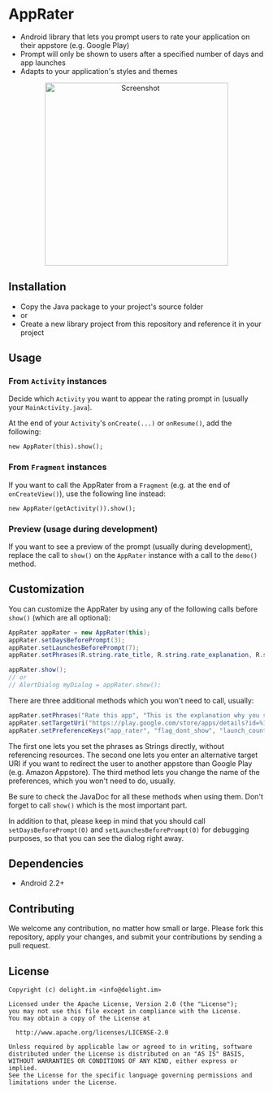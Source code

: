 # AppRater

 * Android library that lets you prompt users to rate your application on their appstore (e.g. Google Play)
 * Prompt will only be shown to users after a specified number of days and app launches
 * Adapts to your application's styles and themes

<p align="center">
    <img src="Screenshot.png" alt="Screenshot" width="360" />
</p>

## Installation

 * Copy the Java package to your project's source folder
 * or
 * Create a new library project from this repository and reference it in your project

## Usage

### From `Activity` instances

Decide which `Activity` you want to appear the rating prompt in (usually your ```MainActivity.java```).

At the end of your `Activity`'s `onCreate(...)` or `onResume()`, add the following:

`new AppRater(this).show();`

### From `Fragment` instances

If you want to call the AppRater from a `Fragment` (e.g. at the end of `onCreateView()`), use the following line instead:

`new AppRater(getActivity()).show();`

### Preview (usage during development)

If you want to see a preview of the prompt (usually during development), replace the call to `show()` on the `AppRater` instance with a call to the `demo()` method.

## Customization

You can customize the AppRater by using any of the following calls before ```show()``` (which are all optional):

```java
AppRater appRater = new AppRater(this);
appRater.setDaysBeforePrompt(3);
appRater.setLaunchesBeforePrompt(7);
appRater.setPhrases(R.string.rate_title, R.string.rate_explanation, R.string.rate_now, R.string.rate_later, R.string.rate_never);

appRater.show();
// or
// AlertDialog myDialog = appRater.show();
```

There are three additional methods which you won't need to call, usually:
```java
appRater.setPhrases("Rate this app", "This is the explanation why you should rate our app.", "Rate now", "Later", "No, thanks");
appRater.setTargetUri("https://play.google.com/store/apps/details?id=%1$s");
appRater.setPreferenceKeys("app_rater", "flag_dont_show", "launch_count", "first_launch_time");
```

The first one lets you set the phrases as Strings directly, without referencing resources. The second one lets you enter an alternative target URI if you want to redirect the user to another appstore than Google Play (e.g. Amazon Appstore). The third method lets you change the name of the preferences, which you won't need to do, usually.

Be sure to check the JavaDoc for all these methods when using them. Don't forget to call ```show()``` which is the most important part.

In addition to that, please keep in mind that you should call `setDaysBeforePrompt(0)` and `setLaunchesBeforePrompt(0)` for debugging purposes, so that you can see the dialog right away.

## Dependencies

 * Android 2.2+

## Contributing

We welcome any contribution, no matter how small or large. Please fork this repository, apply your changes, and submit your contributions by sending a pull request.

## License

```
Copyright (c) delight.im <info@delight.im>

Licensed under the Apache License, Version 2.0 (the "License");
you may not use this file except in compliance with the License.
You may obtain a copy of the License at

  http://www.apache.org/licenses/LICENSE-2.0

Unless required by applicable law or agreed to in writing, software
distributed under the License is distributed on an "AS IS" BASIS,
WITHOUT WARRANTIES OR CONDITIONS OF ANY KIND, either express or implied.
See the License for the specific language governing permissions and
limitations under the License.
```